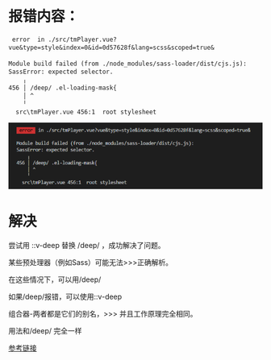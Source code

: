 
# 报错内容：
```
 error  in ./src/tmPlayer.vue?vue&type=style&index=0&id=0d57628f&lang=scss&scoped=true&

Module build failed (from ./node_modules/sass-loader/dist/cjs.js):
SassError: expected selector.
    ╷
456 │ /deep/ .el-loading-mask{
    │ ^
    ╵
  src\tmPlayer.vue 456:1  root stylesheet
```

![截图](./img/SassError.jpg)


# 解决

尝试用 ::v-deep 替换 /deep/ ，成功解决了问题。

某些预处理器（例如Sass）可能无法>>>正确解析。

在这些情况下，可以用/deep/

如果/deep/报错，可以使用::v-deep

组合器-两者都是它们的别名，>>> 并且工作原理完全相同。

用法和/deep/ 完全一样

[参考链接](https://www.jianshu.com/p/cc06f2ee7fb6)